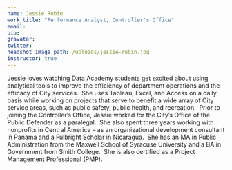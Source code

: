 ```yaml
---
name: Jessie Rubin
work_title: "Performance Analyst, Controller's Office"
email:
bio:
gravatar:
twitter:
headshot_image_path: /uploads/jessie-rubin.jpg
instructor: true
---
```



Jessie loves watching Data Academy students get excited about using analytical tools to improve the efficiency of department operations and the efficacy of City services.&nbsp; She uses Tableau, Excel, and Access on a daily basis while working on projects that serve to benefit a wide array of City service areas, such as public safety, public health, and recreation.&nbsp; Prior to joining the Controller’s Office, Jessie worked for the City’s Office of the Public Defender as a paralegal.&nbsp; She also spent three years working with nonprofits in Central America – as an organizational development consultant in Panama and a Fulbright Scholar in Nicaragua.&nbsp; She has an MA in Public Administration from the Maxwell School of Syracuse University and a BA in Government from Smith College.&nbsp; She is also certified as a Project Management Professional (PMP).